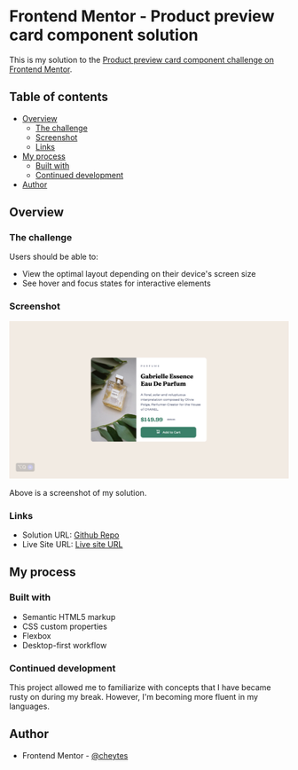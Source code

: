 # Frontend Mentor - Product preview card component solution

This is my solution to the [Product preview card component challenge on Frontend Mentor](https://www.frontendmentor.io/challenges/product-preview-card-component-GO7UmttRfa). 

## Table of contents

- [Overview](#overview)
  - [The challenge](#the-challenge)
  - [Screenshot](#screenshot)
  - [Links](#links)
- [My process](#my-process)
  - [Built with](#built-with)
  - [Continued development](#continued-development)
- [Author](#author)

## Overview

### The challenge

Users should be able to:

- View the optimal layout depending on their device's screen size
- See hover and focus states for interactive elements

### Screenshot

![](images/screenshot.png)

Above is a screenshot of my solution.

### Links

- Solution URL: [Github Repo](https://github.com/cheytes/Frontend-Projects/tree/main/L1-Projects/product-preview-card-component-main)
- Live Site URL: [Live site URL]([https://your-live-site-url.com](https://cheytes.github.io/Product-preview-card/))

## My process

### Built with

- Semantic HTML5 markup
- CSS custom properties
- Flexbox
- Desktop-first workflow

### Continued development

This project allowed me to familiarize with concepts that I have became rusty on during my break. However, I'm becoming more fluent in my languages.

## Author

- Frontend Mentor - [@cheytes](https://www.frontendmentor.io/profile/cheytes)


